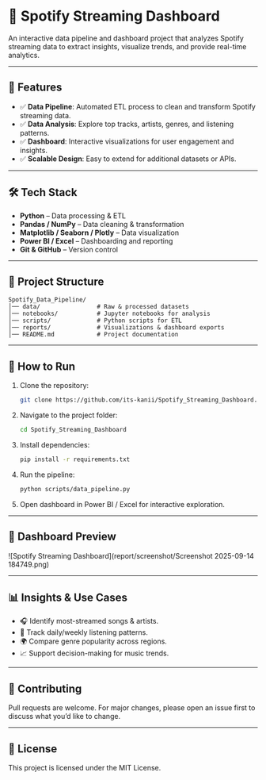 # 🎵 Spotify Streaming Dashboard  

An interactive data pipeline and dashboard project that analyzes Spotify streaming data to extract insights, visualize trends, and provide real-time analytics.  

---

## 📌 Features  
- ✅ **Data Pipeline**: Automated ETL process to clean and transform Spotify streaming data.  
- ✅ **Data Analysis**: Explore top tracks, artists, genres, and listening patterns.  
- ✅ **Dashboard**: Interactive visualizations for user engagement and insights.  
- ✅ **Scalable Design**: Easy to extend for additional datasets or APIs.  

---

## 🛠️ Tech Stack  
- **Python** – Data processing & ETL  
- **Pandas / NumPy** – Data cleaning & transformation  
- **Matplotlib / Seaborn / Plotly** – Data visualization  
- **Power BI / Excel** – Dashboarding and reporting  
- **Git & GitHub** – Version control  

---

## 📂 Project Structure  
```
Spotify_Data_Pipeline/
│── data/                # Raw & processed datasets  
│── notebooks/           # Jupyter notebooks for analysis  
│── scripts/             # Python scripts for ETL  
│── reports/             # Visualizations & dashboard exports  
│── README.md            # Project documentation  
```

---

## 🚀 How to Run  
1. Clone the repository:  
   ```bash
   git clone https://github.com/its-kanii/Spotify_Streaming_Dashboard.git
   ```
2. Navigate to the project folder:  
   ```bash
   cd Spotify_Streaming_Dashboard
   ```
3. Install dependencies:  
   ```bash
   pip install -r requirements.txt
   ```
4. Run the pipeline:  
   ```bash
   python scripts/data_pipeline.py
   ```
5. Open dashboard in Power BI / Excel for interactive exploration.  

---
## 📸 Dashboard Preview

![Spotify Streaming Dashboard](report/screenshot/Screenshot 2025-09-14 184749.png)

--- 
## 📊 Insights & Use Cases  
- 🎧 Identify most-streamed songs & artists.  
- 📅 Track daily/weekly listening patterns.  
- 🌍 Compare genre popularity across regions.  
- 📈 Support decision-making for music trends.  

---

## 🤝 Contributing  
Pull requests are welcome. For major changes, please open an issue first to discuss what you’d like to change.  

---

## 📜 License  
This project is licensed under the MIT License.  
